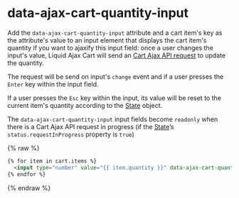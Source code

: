 # data-ajax-cart-quantity-input

Add the `data-ajax-cart-quantity-input` attribute and a cart item's key as the attribute's value to an input element that displays the cart item's quantity if you want to ajaxify this input field: once a user changes the input's value, Liquid Ajax Cart will send an [Cart Ajax API request](/reference/requests/) to update the quantity.

The request will be send on input's `change` event and if a user presses the `Enter` key within the input field.

If a user presses the `Esc` key within the input, its value will be reset to the current item's quantity according to the [State](/reference/state/) object.

The `data-ajax-cart-quantity-input` input fields become `readonly` when there is a Cart Ajax API request in progress (if the [State](/reference/state/)’s `status.requestInProgress` property is `true`)

{% raw %}
```html
{% for item in cart.items %}
  <input type="number" value="{{ item.quantity }}" data-ajax-cart-quantity-input="{{ item.key }}" />
{% endfor %}
```
{% endraw %}
